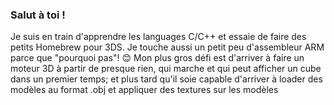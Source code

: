 ### Salut à toi !
Je suis en train d'apprendre les languages C/C++ et essaie de faire des petits Homebrew pour 3DS.
  Je touche aussi un petit peu d'assembleur ARM parce que "pourquoi pas"! 😊
  Mon plus gros défi est d'arriver à faire un moteur 3D à partir de presque rien, qui marche et qui peut afficher un cube dans un premier temps; et plus tard qu'il soie capable d'arriver à loader des modèles au format .obj et appliquer des textures sur les modèles
